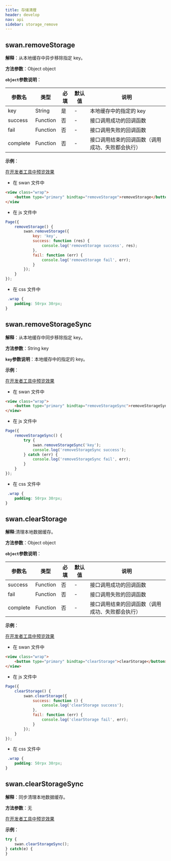 ```yaml
---
title: 存储清理
header: develop
nav: api
sidebar: storage_remove
---
```


## swan.removeStorage


**解释**：从本地缓存中异步移除指定 key。

**方法参数**：Object object

**`object`参数说明**：

|参数名 |类型  |必填 | 默认值 |说明|
|---- | ---- | ---- | ----|----|
|key |String  |是  | -| 本地缓存中的指定的 key|
|success |Function  |  否  | -| 接口调用成功的回调函数|
|fail |   Function  |  否  |-|  接口调用失败的回调函数|
|complete  |  Function  |  否  | -| 接口调用结束的回调函数（调用成功、失败都会执行）|

**示例**：

<a href="swanide://fragment/395ad953dca3b94d7ec05b420a48e9571557727036250" title="在开发者工具中预览效果" target="_self">在开发者工具中预览效果</a>

* 在 swan 文件中

```html
<view class="wrap">
    <button type="primary" bindtap="removeStorage">removeStorage</button>
</view
```

* 在 js 文件中

```js
Page({
    removeStorage() {
        swan.removeStorage({
            key: 'key',
            success: function (res) {
                console.log('removeStorage success', res);
            },
            fail: function (err) {
                console.log('removeStorage fail', err);
            }
        });
    }
});
```

* 在 css 文件中 
 
```css
 .wrap {
    padding: 50rpx 30rpx;
}
```
<!-- #### 错误码

**Andriod**

|错误码|说明|
|--|--|
|201|解析失败，请检查调起协议是否合法。|
|1001|执行失败|

**iOS**

|错误码|说明|
|--|--|
|202|解析失败，请检查参数是否正确。| -->

## swan.removeStorageSync


**解释**：从本地缓存中同步移除指定 key。

**方法参数**：String key

**`key`参数说明**：本地缓存中的指定的 key。


**示例**：

<a href="swanide://fragment/41efb9f3f2d0e4a34d44790d33f714521557727162319" title="在开发者工具中预览效果" target="_self">在开发者工具中预览效果</a>

* 在 swan 文件中

```html
<view class="wrap">
    <button type="primary" bindtap="removeStorageSync">removeStorageSync</button>
</view>
```

* 在 js 文件中

```js
Page({
    removeStorageSync() {
        try {
            swan.removeStorageSync('key');
            console.log('removeStorageSync success');
        } catch (err) {
            console.log('removeStorageSync fail', err);
        }
    }
});
```

* 在 css 文件中 
 
```css
 .wrap {
    padding: 50rpx 30rpx;
}
```

<!-- #### 错误码

**Andriod**

|错误码|说明|
|--|--|
|201|解析失败，请检查调起协议是否合法。|
|1001|执行失败|

**iOS**

|错误码|说明|
|--|--|
|202|解析失败，请检查参数是否正确。| -->

## swan.clearStorage


**解释**:清理本地数据缓存。  

**方法参数**：Object object

**`object`参数说明**：

|参数名 |类型  |必填 | 默认值 |说明|
|---- | ---- | ---- | ----|----|
|success |Function  |  否  |-|  接口调用成功的回调函数|
|fail |   Function  |  否  | -| 接口调用失败的回调函数|
|complete  |  Function  |  否  |-|  接口调用结束的回调函数（调用成功、失败都会执行）|

**示例**：

<a href="swanide://fragment/cd617d30d8fa35df29173efcddf2a0bc1557727217323" title="在开发者工具中预览效果" target="_self">在开发者工具中预览效果</a>

* 在 swan 文件中

```html
<view class="wrap">
    <button type="primary" bindtap="clearStorage">clearStorage</button>
</view>
```

* 在 js 文件中

```js
Page({
    clearStorage() {
        swan.clearStorage({
            success: function () {
                console.log('clearStorage success');
            },
            fail: function (err) {
                console.log('clearStorage fail', err);
            }
        });
    }
});
```

* 在 css 文件中 
 
```css
 .wrap {
    padding: 50rpx 30rpx;
}
```

## swan.clearStorageSync

**解释**：同步清理本地数据缓存。

**方法参数**：无

<a href="swanide://fragment/17cdc0c62288d1df2ce8bdc587bcaf211540397011" title="在开发者工具中预览效果" target="_self">在开发者工具中预览效果</a>

**示例**：

```js
try {
    swan.clearStorageSync();
} catch(e) {
}
```
<!-- #### 错误码

**Andriod**

|错误码|说明|
|--|--|
|1001|执行失败 |

**iOS**

|错误码|说明|
|--|--|
|202|解析失败，请检查参数是否正确。| -->